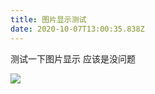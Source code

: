```yaml
---
title: 图片显示测试
date: 2020-10-07T13:00:35.838Z
---
```


[1]: https://cdn.jsdelivr.net/gh/8066/Hexo-NetlifyCMS@master/source/images/th.jpeg

测试一下图片显示 应该是没问题

![](https://cdn.jsdelivr.net/gh/8066/Hexo-NetlifyCMS@master/source/images/th.jpeg)